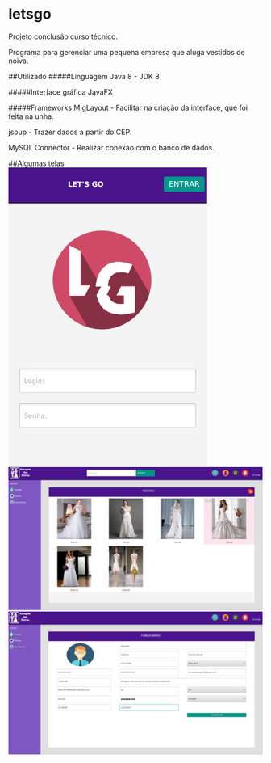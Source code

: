 # letsgo

Projeto conclusão curso técnico.

Programa para gerenciar uma pequena empresa que aluga vestidos de noiva. 

##Utilizado
#####Linguagem 
Java 8 - JDK 8 

#####Interface gráfica
JavaFX

#####Frameworks
MigLayout - Facilitar na criação da interface, que foi feita na unha.

jsoup - Trazer dados a partir do CEP.

MySQL Connector - Realizar conexão com o banco de dados.



##Algumas telas
![alt text](screenshots/login.png "Login")
![alt text](screenshots/principal.png "Principal")
![alt text](screenshots/cadastroFuncionario.png "Cadastro de Funcionário")
